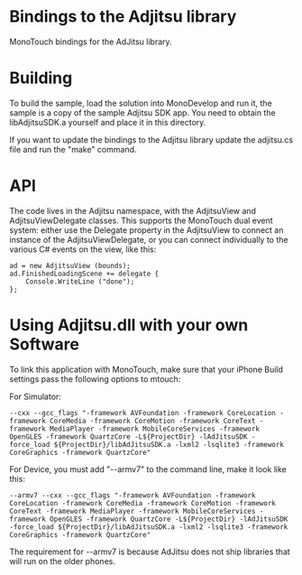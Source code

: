 Bindings to the Adjitsu library
===============================

MonoTouch bindings for the AdJitsu library.

Building 
========

To build the sample, load the solution into MonoDevelop and run it,
the sample is a copy of the sample Adjitsu SDK app.  You need to
obtain the libAdjitsuSDK.a yourself and place it in this directory.

If you want to update the bindings to the Adjitsu library update the
adjitsu.cs file and run the "make" command.

API
===

The code lives in the Adjitsu namespace, with the AdjitsuView and
AdjitsuViewDelegate classes.  This supports the MonoTouch dual event
system: either use the Delegate property in the AdjitsuView to connect
an instance of the AdjitsuViewDelegate, or you can connect
individually to the various C# events on the view, like this:

    ad = new AdjitsuView (bounds);
    ad.FinishedLoadingScene += delegate {
        Console.WriteLine ("done");
    };

Using Adjitsu.dll with your own Software
========================================

To link this application with MonoTouch, make sure that your iPhone
Build settings pass the following options to mtouch:

For Simulator:

    --cxx --gcc_flags "-framework AVFoundation -framework CoreLocation -framework CoreMedia -framework CoreMotion -framework CoreText -framework MediaPlayer -framework MobileCoreServices -framework OpenGLES -framework QuartzCore -L${ProjectDir} -lAdJitsuSDK -force_load ${ProjectDir}/libAdJitsuSDK.a -lxml2 -lsqlite3 -framework CoreGraphics -framework QuartzCore"

For Device, you must add "--armv7" to the command line, make it look like this:

    --armv7 --cxx --gcc_flags "-framework AVFoundation -framework CoreLocation -framework CoreMedia -framework CoreMotion -framework CoreText -framework MediaPlayer -framework MobileCoreServices -framework OpenGLES -framework QuartzCore -L${ProjectDir} -lAdJitsuSDK -force_load ${ProjectDir}/libAdJitsuSDK.a -lxml2 -lsqlite3 -framework CoreGraphics -framework QuartzCore"

The requirement for --armv7 is because AdJitsu does not ship libraries
that will run on the older phones.
